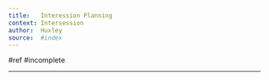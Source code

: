 ```yaml
---
title:   Interession Planning 
context: Intersession 
author:  Huxley 
source:  #index
---
```


#ref #incomplete

---




















